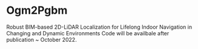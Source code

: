 # Ogm2Pgbm
Robust BIM-based 2D-LiDAR Localization for Lifelong Indoor Navigation in Changing and Dynamic Environments 
Code will be availbale after publication ~ October 2022.
